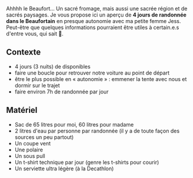 <!-- 
.. title: Randonner 4 jours dans le beaufortain
.. slug: randonner-4-jours-dans-le-beaufortain
.. date: 2018-08-04 09:12:00+02:00
.. tags: Randonnée, Nature
.. category: 
.. link: 
.. description: 
.. type: text
-->

Ahhhh le Beaufort… Un sacré fromage, mais aussi une sacrée région et de sacrés paysages. Je vous propose ici un aperçu de __4 jours de randonnée dans le Beaufortain__ en presque autonomie avec ma petite femme Jess. Peut-être que quelques informations pourraient être utiles à certain.e.s d'entre vous, qui sait 🙂.

## Contexte

- 4 jours (3 nuits) de disponibles
- faire une boucle pour retrouver notre voiture au point de départ
- être le plus possible en « autonomie » : emmener la tente avec nous et dormir sur le trajet
- faire environ 7h de randonnée par jour

## Matériel

- Sac de 65 litres pour moi, 60 litres pour madame
- 2 litres d'eau par personne par randonnée (il y a de toute façon des sources un peu partout)
- Un coupe vent
- Une polaire
- Un sous pull
- Un t-shirt technique par jour (genre les t-shirts pour courir)
- Un serviette ultra légère (à la Decathlon)
